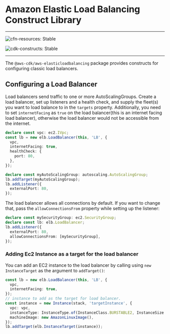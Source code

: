 # Amazon Elastic Load Balancing Construct Library
<!--BEGIN STABILITY BANNER-->

---

![cfn-resources: Stable](https://img.shields.io/badge/cfn--resources-stable-success.svg?style=for-the-badge)

![cdk-constructs: Stable](https://img.shields.io/badge/cdk--constructs-stable-success.svg?style=for-the-badge)

---

<!--END STABILITY BANNER-->

The `@aws-cdk/aws-elasticloadbalancing` package provides constructs for configuring
classic load balancers.

## Configuring a Load Balancer

Load balancers send traffic to one or more AutoScalingGroups. Create a load
balancer, set up listeners and a health check, and supply the fleet(s) you want
to load balance to in the `targets` property. Additionally, you need to set `internetFacing`
as `true` on the load balancer(this is an internet facing load balancer), otherwise the
load balancer would not be accessible from the internet.

```ts
declare const vpc: ec2.IVpc;
const lb = new elb.LoadBalancer(this, 'LB', {
  vpc,
  internetFacing: true,
  healthCheck: {
    port: 80,
  },
});

declare const myAutoScalingGroup: autoscaling.AutoScalingGroup;
lb.addTarget(myAutoScalingGroup);
lb.addListener({
  externalPort: 80,
});
```

The load balancer allows all connections by default. If you want to change that,
pass the `allowConnectionsFrom` property while setting up the listener:

```ts
declare const mySecurityGroup: ec2.SecurityGroup;
declare const lb: elb.LoadBalancer;
lb.addListener({
  externalPort: 80,
  allowConnectionsFrom: [mySecurityGroup],
});
```

### Adding Ec2 Instance as a target for the load balancer

You can add an EC2 instance to the load balancer by calling using `new InstanceTarget` as the argument to `addTarget()`:

```ts
const lb = new elb.LoadBalancer(this, 'LB', {
  vpc,
  internetFacing: true,
});
// instance to add as the target for load balancer.
const instance = new Instance(stack, 'targetInstance', {
  vpc: vpc,
  instanceType: InstanceType.of(InstanceClass.BURSTABLE2, InstanceSize.MICRO),
  machineImage: new AmazonLinuxImage(),
});
lb.addTarget(elb.InstanceTarget(instance));
```
